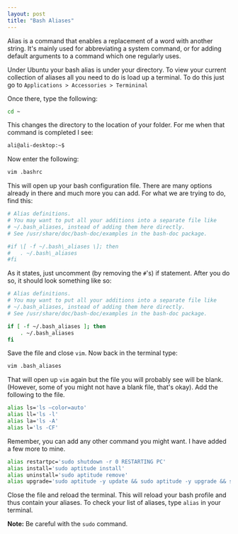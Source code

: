 ```yaml
---
layout: post
title: "Bash Aliases"
---
```


Alias is a command that enables a replacement of a word with another string. It's mainly used for abbreviating a system command, or for adding default arguments to a command which one regularly uses.

Under Ubuntu your bash alias is under your directory. To view your current collection of aliases all you need to do is load up a terminal. To do this just go to `Applications > Accessories > Termininal`

Once there, type the following:

```bash
cd ~
```

This changes the directory to the location of your folder. For me when that command is completed I see:

```bash
ali@ali-desktop:~$
```

Now enter the following:

```bash
vim .bashrc
```

This will open up your bash configuration file. There are many options already in there and much more you can add. For what we are trying to do, find this:

```bash
# Alias definitions.
# You may want to put all your additions into a separate file like
# ~/.bash_aliases, instead of adding them here directly.
# See /usr/share/doc/bash-doc/examples in the bash-doc package.

#if \[ -f ~/.bash\_aliases \]; then
#   . ~/.bash\_aliases
#fi
```

As it states, just uncomment (by removing the `#`'s) if statement. After you do so, it should look something like so:

```bash
# Alias definitions.
# You may want to put all your additions into a separate file like
# ~/.bash_aliases, instead of adding them here directly.
# See /usr/share/doc/bash-doc/examples in the bash-doc package.

if [ -f ~/.bash_aliases ]; then
    . ~/.bash_aliases
fi
```

Save the file and close `vim`. Now back in the terminal type:

```bash
vim .bash_aliases
```

That will open up `vim` again but the file you will probably see will be blank. (However, some of you might not have a blank file, that's okay). Add the following to the file.

```bash
alias ls='ls —color=auto'
alias ll='ls -l'
alias la='ls -A'
alias l='ls -CF'
```

Remember, you can add any other command you might want. I have added a few more to mine.

```bash
alias restartpc='sudo shutdown -r 0 RESTARTING PC'
alias install='sudo aptitude install'
alias uninstall='sudo aptitude remove'
alias upgrade='sudo aptitude -y update && sudo aptitude -y upgrade && sudo aptitude -y dist-upgrade && sudo aptitude -y autoclean'
```

Close the file and reload the terminal. This will reload your bash profile and thus contain your aliases. To check your list of aliases, type `alias` in your terminal.

**Note:** Be careful with the `sudo` command.
